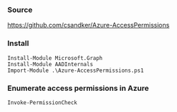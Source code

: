 ### Source
https://github.com/csandker/Azure-AccessPermissions

### Install
```
Install-Module Microsoft.Graph
Install-Module AADInternals
Import-Module .\Azure-AccessPermissions.ps1
```

### Enumerate access permissions in Azure 
```
Invoke-PermissionCheck
```
